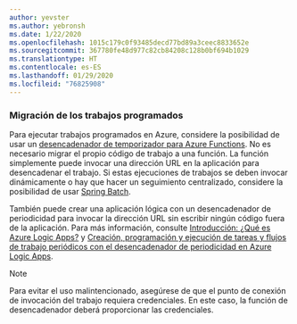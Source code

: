 ```yaml
---
author: yevster
ms.author: yebronsh
ms.date: 1/22/2020
ms.openlocfilehash: 1015c179c0f93485decd77bd89a3ceec8833652e
ms.sourcegitcommit: 367780fe48d977c82cb84208c128b0bf694b1029
ms.translationtype: HT
ms.contentlocale: es-ES
ms.lasthandoff: 01/29/2020
ms.locfileid: "76825908"
---
```

### <a name="migrate-scheduled-jobs"></a>Migración de los trabajos programados

Para ejecutar trabajos programados en Azure, considere la posibilidad de usar un [desencadenador de temporizador para Azure Functions](/azure/azure-functions/functions-bindings-timer). No es necesario migrar el propio código de trabajo a una función. La función simplemente puede invocar una dirección URL en la aplicación para desencadenar el trabajo. Si estas ejecuciones de trabajos se deben invocar dinámicamente o hay que hacer un seguimiento centralizado, considere la posibilidad de usar [Spring Batch](https://spring.io/projects/spring-batch).

También puede crear una aplicación lógica con un desencadenador de periodicidad para invocar la dirección URL sin escribir ningún código fuera de la aplicación. Para más información, consulte [Introducción: ¿Qué es Azure Logic Apps?](/azure/logic-apps/logic-apps-overview) y [Creación, programación y ejecución de tareas y flujos de trabajo periódicos con el desencadenador de periodicidad en Azure Logic Apps](/azure/connectors/connectors-native-recurrence).

> [!NOTE]
> Para evitar el uso malintencionado, asegúrese de que el punto de conexión de invocación del trabajo requiera credenciales. En este caso, la función de desencadenador deberá proporcionar las credenciales.
